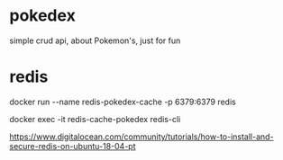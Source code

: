 # pokedex
simple crud api, about Pokemon's, just for fun

# redis
docker run --name redis-pokedex-cache -p 6379:6379 redis

docker exec -it redis-cache-pokedex redis-cli

https://www.digitalocean.com/community/tutorials/how-to-install-and-secure-redis-on-ubuntu-18-04-pt
